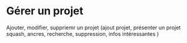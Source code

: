 # Gérer un projet

Ajouter, modifier, suppriemr un projet
(ajout projet, présenter un projet squash, ancres, recherche, suppression, infos intéressantes )